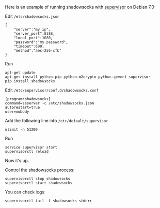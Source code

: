 Here is an example of running shadowsocks with [supervisor](http://supervisord.org/index.html) on Debian 7.0:

Edit `/etc/shadowsocks.json`

```
{
    "server":"my ip",
    "server_port":8388,
    "local_port":1080,
    "password":"my password",
    "timeout":600,
    "method":"aes-256-cfb"
}
```

Run
```
apt-get update
apt-get install python-pip python-m2crypto python-gevent supervisor
pip install shadowsocks
```

Edit `/etc/supervisor/conf.d/shadowsocks.conf`

```
[program:shadowsocks]
command=ssserver -c /etc/shadowsocks.json
autorestart=true
user=nobody
```

Add the following line into `/etc/default/supervisor`

```
ulimit -n 51200
```

Run
```
service supervisor start
supervisorctl reload
```
Now it's up.

Control the shadowsocks process:
```
supervisorctl stop shadowsocks
supervisorctl start shadowsocks
```

You can check logs:
```
supervisorctl tail -f shadowsocks stderr
```